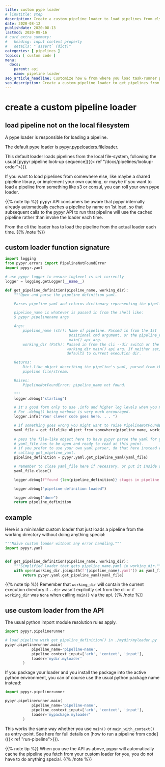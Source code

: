 ```yaml
---
title: custom pype loader
# linktitle: step
description: Create a custom pipeline loader to load pipelines from elsewhere.
date: 2020-08-12
publishdate: 2020-08-13
lastmod: 2020-08-16
# card_extra_summary:
#   heading: input context property
#   details: "`assert` (dict)"
categories: [ pipelines ]
topics: [ custom code ]
menu:
  docs:
    parent: api
    name: pipeline loader
seo_article_headline: Customize how & from where you load task-runner pipelines.
seo_description: Create a custom pipeline loader to get pipelines from s3, consul or your own pipeline storage system.
---
```

# create a custom pipeline loader
## load pipeline not on the local filesystem
A pype loader is responsible for loading a pipeline.

The default pype loader is [pypyr.pypeloaders.fileloader](https://github.com/pypyr/pypyr/blob/master/pypyr/pypeloaders/fileloader.py).

This default loader loads pipelines from the local file-system, following the
usual [pypyr pipeline look-up sequence]({{< ref "/docs/pipelines/lookup-order">}}).

If you want to load pipelines from somewhere else, like maybe a shared pipeline
library, or implement your own caching, or maybe if you want to load a pipeline 
from something like s3 or consul, you can roll your own pype loader.

{{% note tip %}}
pypyr API consumers be aware that pypyr internally already automatically caches 
a pipeline by name on 1st load, so that subsequent calls to the pypyr API to 
run that pipeline will use the cached pipeline rather than invoke the loader 
each time.

From the cli the loader has to load the pipeline from the actual loader each
time.
{{% /note %}}

## custom loader function signature
```python
import logging
from pypyr.errors import PipelineNotFoundError
import pypyr.yaml

# use pypyr logger to ensure loglevel is set correctly
logger = logging.getLogger(__name__)

def get_pipeline_definition(pipeline_name, working_dir):
    """Open and parse the pipeline definition yaml.

    Parses pipeline yaml and returns dictionary representing the pipeline.

    pipeline_name is whatever is passed in from the shell like:
    $ pypyr pipelinename args

    Args:
        pipeline_name (str): Name of pipeline. Passed in from the 1st 
                             positional cmd argument, or the pipeline_name
                             main() api arg.
        working_dir (Path): Passed in from the cli --dir switch or the 
                            working_dir main() api arg. If neither set, 
                            defaults to current execution dir.

    Returns:
        Dict-like object describing the pipeline's yaml, parsed from the 
        pipeline file/stream.

    Raises:
        PipelineNotFoundError: pipeline_name not found.

    """
    logger.debug("starting")

    # it's good form only to use .info and higher log levels when you must.
    # For .debug() being verbose is very much encouraged.
    logger.info("Your clever code goes here. . . ")

    # if something goes wrong you might want to raise PipelineNotFoundError
    yaml_file = get_filelike_object_from_somewhere(pipeline_name, working_dir)
    
    # pass the file-like object here to have pypyr parse the yaml for you
    # yaml_file has to be open and ready to read at this point.
    # if you prefer to use your own yaml parser, do that here instead of 
    # calling get_pipeline_yaml.
    pipeline_definition = pypyr.yaml.get_pipeline_yaml(yaml_file)

    # remember to close yaml_file here if necessary, or put it inside a with
    yaml_file.close()

    logger.debug(f"found {len(pipeline_definition)} stages in pipeline.")

    logger.debug("pipeline definition loaded")

    logger.debug("done")
    return pipeline_definition
```

## example
Here is a minimalist custom loader that just loads a pipeline from the working 
directory without doing anything special:

```python
"""Naive custom loader without any error handling."""
import pypyr.yaml


def get_pipeline_definition(pipeline_name, working_dir):
    """Simplified loader that gets pipeline_name.yaml in working_dir."""
    with open(working_dir.joinpath(f'{pipeline_name}.yaml')) as yaml_file:
        return pypyr.yaml.get_pipeline_yaml(yaml_file)
```

{{% note tip %}}
Remember that `working_dir` will contain the current execution directory if
`--dir` wasn't explicitly set from the cli or if `working_dir` was `None` when 
calling `main()` via the api.
{{% /note %}}

## use custom loader from the API
The usual python import module resolution rules apply.

```python
import pypyr.pipelinerunner

# load pipeline with get_pipeline_definition() in ./mydir/myloader.py
pypyr.pipelinerunner.main(
            pipeline_name='pipeline-name',
            pipeline_context_input=['arb', 'context', 'input'],
            loader='mydir.myloader'
        )
```

If you package your loader and you install the package into the active python 
environment, you can of course use the usual python package name instead:

```python
import pypyr.pipelinerunner

pypyr.pipelinerunner.main(
            pipeline_name='pipeline-name',
            pipeline_context_input=['arb', 'context', 'input'],
            loader='mypackage.myloader'
        )
```

This works the same way whether you use `main()` or `main_with_context()` as
entry-point. See here for full details on [how to run a pipeline from code]({{<
ref "run-pipeline">}}).

{{% note tip %}}
When you use the API as above, pypyr will automatically cache the pipeline
you fetch from your custom loader for you, you do not have to do anything 
special.
{{% /note %}}